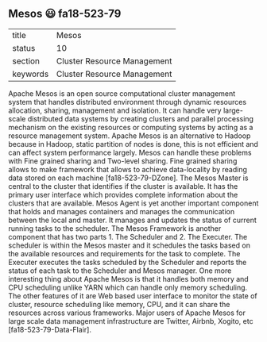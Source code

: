 ## Mesos :smiley: fa18-523-79


|          |                             |
| -------- | --------------------------- |
| title    | Mesos                       | 
| status   | 10                          |
| section  | Cluster Resource Management |
| keywords | Cluster Resource Management |



Apache Mesos is an open source computational cluster management system that handles distributed environment through dynamic resources allocation, sharing, management and isolation. It can handle very large-scale distributed data systems by creating clusters and parallel processing mechanism on the existing resources or computing systems by acting as a resource management system.  Apache Mesos is an alternative to Hadoop because in Hadoop, static partition of nodes is done, this is not efficient and can affect system performance largely. Mesos can handle these problems with Fine grained sharing and Two-level sharing. Fine grained sharing allows to make framework that allows to achieve data-locality by reading data stored on each machine [fa18-523-79-DZone]. The Mesos Master is central to the cluster that identifies if the cluster is available. It has the primary user interface which provides complete information about the clusters that are available. Mesos Agent is yet another important component that holds and manages containers and manages the communication between the local and master. It manages and updates the status of current running tasks to the scheduler. The Mesos Framework is another component that has two parts 1. The Scheduler and 2. The Executer. The scheduler is within the Mesos master and it schedules the tasks based on the available resources and requirements for the task to complete. The Executer executes the tasks scheduled by the Scheduler and reports the status of each task to the Scheduler and Mesos manager. One more interesting thing about Apache Mesos is that it handles both memory and CPU scheduling unlike YARN which can handle only memory scheduling. The other features of it are Web based user interface to monitor the state of cluster, resource scheduling like memory, CPU, and it can share the resources across various frameworks. Major users of Apache Mesos for large scale data management infrastructure are Twitter, Airbnb, Xogito, etc [fa18-523-79-Data-Flair].




